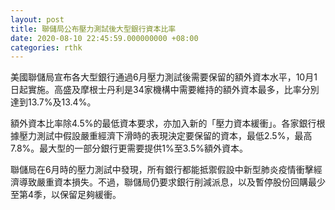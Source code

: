 ```yaml
---
layout: post
title: 聯儲局公布壓力測試後大型銀行資本比率
date: 2020-08-10 22:45:59.000000000 +08:00
categories: rthk
---
```


美國聯儲局宣布各大型銀行通過6月壓力測試後需要保留的額外資本水平，10月1日起實施。高盛及摩根士丹利是34家機構中需要維持的額外資本最多，比率分別達到13.7%及13.4%。

額外資本比率除4.5%的最低資本要求，亦加入新的「壓力資本緩衝」。各家銀行根據壓力測試中假設嚴重經濟下滑時的表現決定要保留的資本，最低2.5%，最高7.8%。最大型的一部分銀行更需要提供1%至3.5%額外資本。

聯儲局在6月時的壓力測試中發現，所有銀行都能抵禦假設中新型肺炎疫情衝擊經濟導致嚴重資本損失。不過，聯儲局仍要求銀行削減派息，以及暫停股份回購最少至第4季，以保留足夠緩衝。
